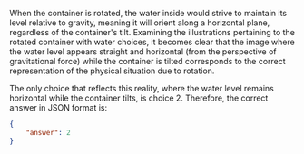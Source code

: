When the container is rotated, the water inside would strive to maintain its level relative to gravity, meaning it will orient along a horizontal plane, regardless of the container's tilt. Examining the illustrations pertaining to the rotated container with water choices, it becomes clear that the image where the water level appears straight and horizontal (from the perspective of gravitational force) while the container is tilted corresponds to the correct representation of the physical situation due to rotation.

The only choice that reflects this reality, where the water level remains horizontal while the container tilts, is choice 2. Therefore, the correct answer in JSON format is:

```json
{
    "answer": 2
}
```